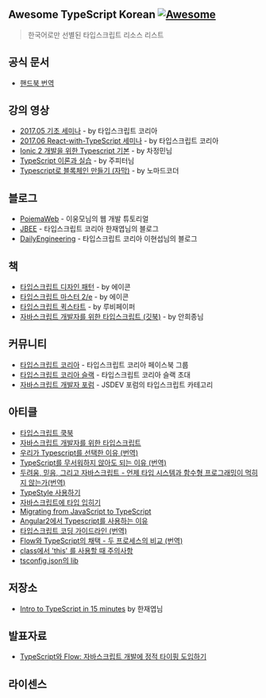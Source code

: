 ## Awesome TypeScript Korean [![Awesome](https://cdn.rawgit.com/sindresorhus/awesome/d7305f38d29fed78fa85652e3a63e154dd8e8829/media/badge.svg)](https://github.com/sindresorhus/awesome)
> 한국어로만 선별된 타입스크립트 리소스 리스트

## 공식 문서
- [핸드북 번역](https://typescript-kr.github.io)

## 강의 영상
- [2017.05 기초 세미나](https://www.youtube.com/playlist?list=PLV6pYUAZ-ZoEBNDzOxzToMqv-V1QGlU0T) - by 타입스크립트 코리아
- [2017.06 React-with-TypeScript 세미나](https://www.youtube.com/playlist?list=PLV6pYUAZ-ZoHx0OjUduzaFSZ4_cUqXLm0) - by 타입스크립트 코리아
- [Ionic 2 개발을 위한 Typescript 기본](https://www.youtube.com/playlist?list=PL_sanVl1UIb3ZDNpSiHidJmUK6ipQPEia) - by 차정민님
- [TypeScript 이론과 실습](https://www.youtube.com/playlist?list=PLlSZlNj22M7S1HmF3Vs8TJ2gUq_0xNN6-) - by 주피터님
- [Typescript로 블록체인 만들기 (자막)](https://www.youtube.com/playlist?list=PL7jH19IHhOLNM5mePXxbpnPefi6PiiNCX) - by 노마드코더

## 블로그
- [PoiemaWeb](https://poiemaweb.com) - 이웅모님의 웹 개발 튜토리얼
- [JBEE](https://jaeyeophan.github.io/categories/TypeScript) - 타입스크립트 코리아 한재엽님의 블로그
- [DailyEngineering](https://hyunseob.github.io/categories/JavaScript/TypeScript) - 타입스크립트 코리아 이현섭님의 블로그

## 책
- [타입스크립트 디자인 패턴](http://acornpub.co.kr/book/typescript-design-patterns) - by 에이콘
- [타입스크립트 마스터 2/e](http://acornpub.co.kr/book/mastering-typescript-2e) - by 에이콘
- [타입스크립트 퀵스타트](http://www.yes24.com/24/goods/59719961) - by 루비페이퍼
- [자바스크립트 개발자를 위한 타입스크립트 (깃북)](https://ahnheejong.gitbook.io/ts-for-jsdev) - by 안희종님

## 커뮤니티
- [타입스크립트 코리아](https://www.facebook.com/groups/TSKorea) - 타입스크립트 코리아 페이스북 그룹
- [타입스크립트 코리아 슬랙](https://ts-korea.now.sh) - 타입스크립트 코리아 슬랙 초대
- [자바스크립트 개발자 포럼](https://jsdev.kr/c/js/ts) - JSDEV 포럼의 타입스크립트 카테고리

## 아티클
- [타입스크립트 쿡북](https://www.notion.so/TypeScript-Cookbook-727820ac0d4544498ebe732e940816f4)
- [자바스크립트 개발자를 위한 타입스크립트](https://ahnheejong.gitbook.io/ts-for-jsdev/)
- [우리가 Typescript를 선택한 이유 (번역)](https://medium.com/@constell99/%EC%9A%B0%EB%A6%AC%EA%B0%80-typescript%EB%A5%BC-%EC%84%A0%ED%83%9D%ED%95%9C-%EC%9D%B4%EC%9C%A0-b0a423654f1e)
- [TypeScript를 무서워하지 않아도 되는 이유 (번역)](http://han41858.tistory.com/14)
- [두려움, 믿음, 그리고 자바스크립트 - 언제 타입 시스템과 함수형 프로그래밍이 먹히지 않는가(번역)](https://medium.com/@rinae/%EB%B2%88%EC%97%AD-%EB%91%90%EB%A0%A4%EC%9B%80-%EB%AF%BF%EC%9D%8C-%EA%B7%B8%EB%A6%AC%EA%B3%A0-%EC%9E%90%EB%B0%94%EC%8A%A4%ED%81%AC%EB%A6%BD%ED%8A%B8-%EC%96%B8%EC%A0%9C-%ED%83%80%EC%9E%85-%EC%8B%9C%EC%8A%A4%ED%85%9C%EA%B3%BC-%ED%95%A8%EC%88%98%ED%98%95-%ED%94%84%EB%A1%9C%EA%B7%B8%EB%9E%98%EB%B0%8D%EC%9D%B4-%EB%A8%B9%ED%9E%88%EC%A7%80-%EC%95%8A%EB%8A%94%EA%B0%80-dde33972301f)
- [TypeStyle 사용하기](https://adhrinae.github.io/posts/typestyle-basic)
- [자바스크립트에 타입 입히기](https://medium.com/@FourwingsY/%EC%9E%90%EB%B0%94%EC%8A%A4%ED%81%AC%EB%A6%BD%ED%8A%B8%EC%97%90-%ED%83%80%EC%9E%85-%EC%9E%85%ED%9E%88%EA%B8%B0-9c7b7bb82b30)
- [Migrating from JavaScript to TypeScript](https://engineering.huiseoul.com/migrating-from-javascript-to-typescript-5f32a81099e4)
- [Angular2에서 Typescript를 사용하는 이유](http://www.notforme.kr/archives/1809)
- [타입스크립트 코딩 가이드라인 (번역)](http://happygrammer.tistory.com/156)
- [Flow와 TypeScript의 채택 - 두 프로세스의 비교 (번역)](https://rhostem.github.io/posts/2017-06-11-adopting-flow-and-typescript)
- [class에서 'this' 를 사용할 때 주의사항](http://norux.me/61)
- [tsconfig.json의 lib](http://norux.me/59)

## 저장소
- [Intro to TypeScript in 15 minutes](https://github.com/JaeYeopHan/intro_to_typescript) by 한재엽님

## 발표자료
- [TypeScript와 Flow: 자바스크립트 개발에 정적 타이핑 도입하기](https://youtu.be/H16gTwa2J7g)

## 라이센스
